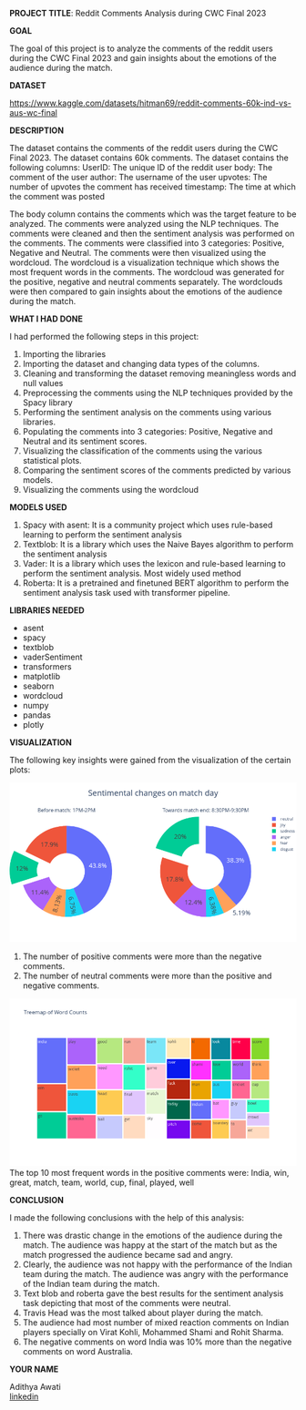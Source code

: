 **PROJECT TITLE**: 
 Reddit Comments Analysis during CWC Final 2023

**GOAL**

The goal of this project is to analyze the comments of the reddit users during the CWC Final 2023 and gain insights about the emotions of the audience during the match.

**DATASET**

https://www.kaggle.com/datasets/hitman69/reddit-comments-60k-ind-vs-aus-wc-final

**DESCRIPTION**

The dataset contains the comments of the reddit users during the CWC Final 2023. The dataset contains 60k comments. The dataset contains the following columns:
UserID: The unique ID of the reddit user
body: The comment of the user
author: The username of the user
upvotes: The number of upvotes the comment has received
timestamp: The time at which the comment was posted

The body column contains the comments which was the target feature to be analyzed. The comments were analyzed using the NLP techniques. The comments were cleaned and then the sentiment analysis was performed on the comments. The comments were classified into 3 categories: Positive, Negative and Neutral. The comments were then visualized using the wordcloud. The wordcloud is a visualization technique which shows the most frequent words in the comments. The wordcloud was generated for the positive, negative and neutral comments separately. The wordclouds were then compared to gain insights about the emotions of the audience during the match.

**WHAT I HAD DONE**

I had performed the following steps in this project:

1. Importing the libraries
2. Importing the dataset and changing data types of the columns.
3. Cleaning and transforming the dataset removing meaningless words and null values
4. Preprocessing the comments using the NLP techniques provided by the Spacy library
5. Performing the sentiment analysis on the comments using various libraries.
6. Populating the comments into 3 categories: Positive, Negative and Neutral and its sentiment scores.
7. Visualizing the classification of the comments using the various statistical plots.
8. Comparing the sentiment scores of the comments predicted by various models.
7. Visualizing the comments using the wordcloud

**MODELS USED**

1. Spacy with asent: It is a community project which uses rule-based learning to perform the sentiment analysis
2. Textblob: It is a library which uses the Naive Bayes algorithm to perform the sentiment analysis
3. Vader: It is a library which uses the lexicon and rule-based learning to perform the sentiment analysis. Most widely used method
4. Roberta: It is a pretrained and finetuned BERT algorithm to perform the sentiment analysis task used with transformer pipeline.

**LIBRARIES NEEDED**

- asent
- spacy
- textblob
- vaderSentiment
- transformers
- matplotlib
- seaborn
- wordcloud
- numpy
- pandas
- plotly

**VISUALIZATION**

The following key insights were gained from the visualization of the certain plots:

![image](../images/plot1.png)
1. The number of positive comments were more than the negative comments.
2. The number of neutral comments were more than the positive and negative comments.

![image](../images/plot8.png)
The top 10 most frequent words in the positive comments were:
India, win, great, match, team, world, cup, final, played, well

**CONCLUSION**

I made the following conclusions with the help of this analysis:

1. There was drastic change in the emotions of the audience during the match. The audience was happy at the start of the match but as the match progressed the audience became sad and angry.
2. Clearly, the audience was not happy with the performance of the Indian team during the match. The audience was angry with the performance of the Indian team during the match.
3. Text blob and roberta gave the best results for the sentiment analysis task depicting that most of the comments were neutral.
4. Travis Head was the most talked about player during the match.
5. The audience had most number of mixed reaction comments on Indian players specially on Virat Kohli, Mohammed Shami and Rohit Sharma.
6. The negative comments on word India was 10% more than the negative comments on word Australia.

**YOUR NAME**

Adithya Awati<br>
[linkedin](https://www.linkedin.com/in/adithya-awati-87b7541a3/)